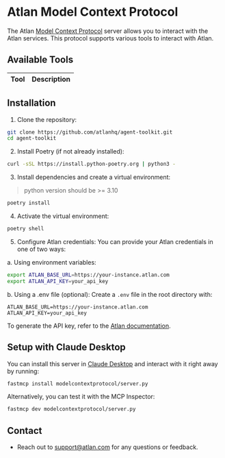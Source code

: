 # Atlan Model Context Protocol

The Atlan [Model Context Protocol](https://modelcontextprotocol.io/introduction) server allows you to interact with the Atlan services. This protocol supports various tools to interact with Atlan.

## Available Tools

| Tool                  | Description                     |
| --------------------- | ------------------------------- |


## Installation

1. Clone the repository:
```bash
git clone https://github.com/atlanhq/agent-toolkit.git
cd agent-toolkit
```

2. Install Poetry (if not already installed):
```bash
curl -sSL https://install.python-poetry.org | python3 -
```

3. Install dependencies and create a virtual environment:
> python version should be >= 3.10
```bash
poetry install
```

4. Activate the virtual environment:
```bash
poetry shell
```

5. Configure Atlan credentials:
You can provide your Atlan credentials in one of two ways:

a. Using environment variables:
```bash
export ATLAN_BASE_URL=https://your-instance.atlan.com
export ATLAN_API_KEY=your_api_key
```

b. Using a .env file (optional):
Create a `.env` file in the root directory with:
```
ATLAN_BASE_URL=https://your-instance.atlan.com
ATLAN_API_KEY=your_api_key
```

To generate the API key, refer to the [Atlan documentation](https://ask.atlan.com/hc/en-us/articles/8312649180049-API-authentication).


## Setup with Claude Desktop

You can install this server in [Claude Desktop](https://claude.ai/download) and interact with it right away by running:
```bash
fastmcp install modelcontextprotocol/server.py
```

Alternatively, you can test it with the MCP Inspector:
```bash
fastmcp dev modelcontextprotocol/server.py
```

## Contact

- Reach out to support@atlan.com for any questions or feedback.
